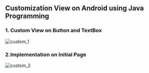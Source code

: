 ## Customization View on Android using Java Programming

### 1. Custom View on Button and TextBox

![custom_1](https://user-images.githubusercontent.com/43143626/85791736-88e7fa80-b75c-11ea-8e58-5d779acd9b0e.JPG)


### 2.Implementation on Initial Page
![custom_2](https://user-images.githubusercontent.com/43143626/85791739-8a192780-b75c-11ea-90b0-a1124d7e7add.JPG)
